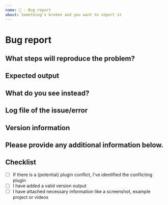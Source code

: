 ```yaml
---
name: 🐛 - Bug report
about: Something's broken and you want to report it
---
```


# Bug report

## What steps will reproduce the problem?

## Expected output

## What do you see instead?

## Log file of the issue/error

<!-- Xcode or Android Studio log files are very important in case of a crash! -->
<!-- Please format the stacktraces with ``` -->

## Version information

<!-- Please post the output of npx cordova info NOT npx ionic info!-->

## Please provide any additional information below.

## Checklist

<!-- Please check the items below with x and remove the space. [x] NOT [x ] or [+] -->

-   [ ] If there is a (potential) plugin conflict, I've identified the conflicting plugin
-   [ ] I have added a valid version output
-   [ ] I have attached necessary information like a screenshot, example project or videos
